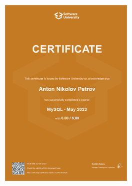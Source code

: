 <div align="center" display="flex">
    <img src="./certs/mysql.jfif" alt="mysql" width="390" height="561">
</div>
